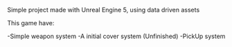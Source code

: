 Simple project made with Unreal Engine 5, using data driven assets

This game have:

-Simple weapon system
-A initial cover system (Unfinished)
-PickUp system
